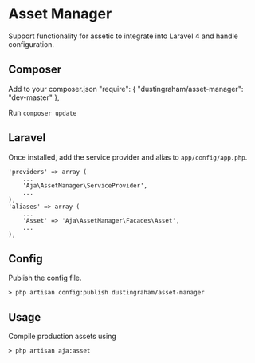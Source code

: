 Asset Manager
=============
Support functionality for assetic to integrate into Laravel 4 and handle configuration.

Composer
--------

Add to your composer.json
    "require": {
        "dustingraham/asset-manager": "dev-master"
    },

Run `composer update`

Laravel
-------

Once installed, add the service provider and alias to `app/config/app.php`.

    'providers' => array (
        ...
        'Aja\AssetManager\ServiceProvider',
        ...
    ),
    'aliases' => array (
        ...
        'Asset' => 'Aja\AssetManager\Facades\Asset',
        ...
    ),

Config
------

Publish the config file.

    > php artisan config:publish dustingraham/asset-manager

Usage
-----

Compile production assets using

    > php artisan aja:asset


